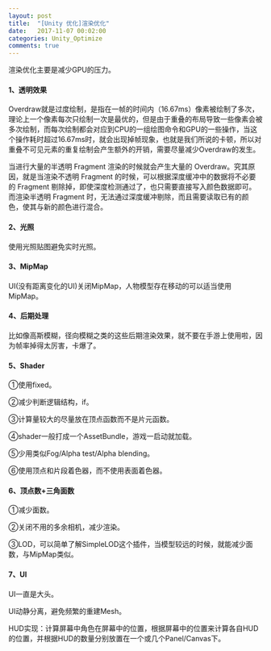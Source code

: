 ```yaml
---
layout: post
title:  "[Unity 优化]渲染优化"
date:   2017-11-07 00:02:00
categories: Unity_Optimize
comments: true
---
```


渲染优化主要是减少GPU的压力。

#### 1、透明效果

Overdraw就是过度绘制，是指在一帧的时间内（16.67ms）像素被绘制了多次，理论上一个像素每次只绘制一次是最优的，但是由于重叠的布局导致一些像素会被多次绘制，而每次绘制都会对应到CPU的一组绘图命令和GPU的一些操作，当这个操作耗时超过16.67ms时，就会出现掉帧现象，也就是我们所说的卡顿，所以对重叠不可见元素的重复绘制会产生额外的开销，需要尽量减少Overdraw的发生。

当进行大量的半透明 Fragment 渲染的时候就会产生大量的 Overdraw。究其原因，就是当渲染不透明 Fragment 的时候，可以根据深度缓冲中的数据将不必要的 Fragment 剔除掉，即使深度检测通过了，也只需要直接写入颜色数据即可。而渲染半透明 Fragment 时，无法通过深度缓冲剔除，而且需要读取已有的颜色，使其与新的颜色进行混合。

#### 2、光照

使用光照贴图避免实时光照。

#### 3、MipMap

UI(没有距离变化的UI)关闭MipMap，人物模型存在移动的可以适当使用MipMap。

#### 4、后期处理

比如像高斯模糊，径向模糊之类的这些后期渲染效果，就不要在手游上使用啦，因为帧率掉得太厉害，卡爆了。

#### 5、Shader

①使用fixed。

②减少判断逻辑结构，if。

③计算量较大的尽量放在顶点函数而不是片元函数。

④shader一般打成一个AssetBundle，游戏一启动就加载。

⑤少用类似Fog/Alpha test/Alpha blending。

⑥使用顶点和片段着色器，而不使用表面着色器。

#### 6、顶点数+三角面数

①减少面数。

②关闭不用的多余相机，减少渲染。

③LOD，可以简单了解SimpleLOD这个插件，当模型较远的时候，就能减少面数，与MipMap类似。

#### 7、UI

UI一直是大头。

UI动静分离，避免频繁的重建Mesh。

HUD实现：计算屏幕中角色在屏幕中的位置，根据屏幕中的位置来计算各自HUD的位置，并根据HUD的数量分别放置在一个或几个Panel/Canvas下。